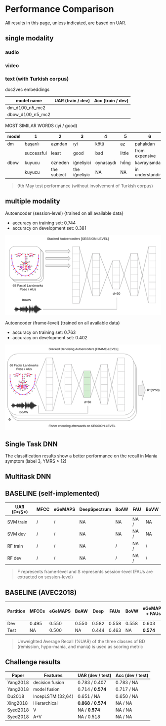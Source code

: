 # Performance Comparison

All results in this page, unless indicated, are based on UAR.

## single modality

### audio 

### video

### text (with Turkish corpus)

doc2vec embeddings 

| model name        | UAR (train / dev)| Acc (train / dev) | 
| --                | --        | --      |
| dm_d100_n5_mc2    |  |   |
| dbow_d100_n5_mc2  |  |   | 

MOST SIMILAR WORDS (iyi / good)

| model | 1 | 2 | 3 | 4 | 5 | 6 | 7 | 8 |
| --    | - | - | - | - | - | - | - | - |
| dm    | başarılı | azından | ıyi | kötü | az | pahalıdan | gelişmişe | sağlıklısı | basitinden | 
|       | successful | least | good | bad | little | from expensive | advanced to | healthiest | from simple | 
| dbow  | kuyucu | özneden | iğneliyici | oynasaydı | hồng | kavrayışında | kümesinin | kirpiklerden |
|       | kuyucu | the subject | the iğneliyic | NA | NA | in understanding | set of | the lash |

> 9th May test performance (without involvement of Turkish corpus)

## multiple modality

Autoencoder (session-level) {trained on all available data}

* accuracy on training set: 0.744
* accuracy on development set: 0.381

![](../images/models/structure_session.png)

Autoencoder (frame-level) {trained on all available data}

* accuracy on training set: 0.763
* accuracy on development set: 0.402

![](../images/models/structure_frame.png)

## Single Task DNN

The classification results show a better performance on the recall in Mania symptom (label 3, YMRS > 12)

## Multitask DNN


## BASELINE (self-implemented)

| UAR (F\*/S\*) | MFCC        | eGeMAPS     | DeepSpectrum | BoAW        | FAU       | BoVW        |
| --            | --          | --          | --           | --          | --        | --          |
| SVM train     |  /  |  /  | NA           | NA          | NA / | NA          |
| SVM dev       |  /  |  /  | NA           | NA          | NA / | NA          |
| RF train      |  /  |  /  | NA           |  /  | NA /  |  /  |
| RF dev        |  /  |  /  | NA           |  /  | NA /  |  /  |

> F represents frame-level and S represents session-level (FAUs are extracted on session-level)


## BASELINE (AVEC2018)

| Partition | MFCCs | eGeMAPS | BoAW | Deep | FAUs | BoVW | eGeMAPS + FAUs | Deep + FAUs | 
| --        | --    | --      | --   | --   | --   | --   | --             | --          |
| Dev       | 0.495 | 0.550   | 0.550| 0.582| 0.558| 0.558| 0.603          | **0.635**   |
| Test      | NA    | 0.500   | NA   | 0.444| 0.463| NA   | **0.574**      | 0.444       |

> Unweighted Average Recall (%UAR) of the three classes of BD (remission, hypo-mania, and mania) is used as scoring metric

## Challenge results

| Paper     | Features          | UAR (dev / test)      | Acc (dev / test) | 
| --        | --                | --                    | --               |
| Yang2018  | decision fusion   | 0.783 / 0.407         | 0.783 / NA       |
| Yang2018  | model fusion      | 0.714 / **0.574**     | 0.717 / NA       |
| Du2018    | IncepLSTM {32,64} | 0.651 / NA            | 0.650 / NA       |
| Xing2018  | Hierarchical      | **0.868** / **0.574** | NA / NA          |
| Syed2018  | V                 | NA / **0.574**        | NA / NA          |
| Syed2018  | A+V               | NA / 0.518            | NA / NA          |